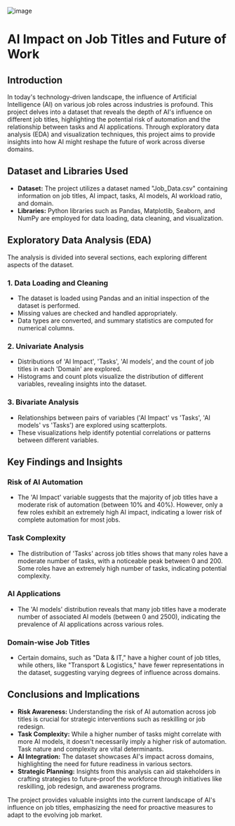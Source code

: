 ![image](https://miro.medium.com/v2/resize:fit:1200/1*6ry-K4BYrrWjqEx5gGsfrw.png)
# AI Impact on Job Titles and Future of Work

## Introduction
In today's technology-driven landscape, the influence of Artificial Intelligence (AI) on various job roles across industries is profound. This project delves into a dataset that reveals the depth of AI's influence on different job titles, highlighting the potential risk of automation and the relationship between tasks and AI applications. Through exploratory data analysis (EDA) and visualization techniques, this project aims to provide insights into how AI might reshape the future of work across diverse domains.

## Dataset and Libraries Used
- **Dataset:** The project utilizes a dataset named "Job_Data.csv" containing information on job titles, AI impact, tasks, AI models, AI workload ratio, and domain.
- **Libraries:** Python libraries such as Pandas, Matplotlib, Seaborn, and NumPy are employed for data loading, data cleaning, and visualization.

## Exploratory Data Analysis (EDA)
The analysis is divided into several sections, each exploring different aspects of the dataset.

### 1. Data Loading and Cleaning
- The dataset is loaded using Pandas and an initial inspection of the dataset is performed.
- Missing values are checked and handled appropriately.
- Data types are converted, and summary statistics are computed for numerical columns.

### 2. Univariate Analysis
- Distributions of 'AI Impact', 'Tasks', 'AI models', and the count of job titles in each 'Domain' are explored.
- Histograms and count plots visualize the distribution of different variables, revealing insights into the dataset.

### 3. Bivariate Analysis
- Relationships between pairs of variables ('AI Impact' vs 'Tasks', 'AI models' vs 'Tasks') are explored using scatterplots.
- These visualizations help identify potential correlations or patterns between different variables.

## Key Findings and Insights
### Risk of AI Automation
- The 'AI Impact' variable suggests that the majority of job titles have a moderate risk of automation (between 10% and 40%). However, only a few roles exhibit an extremely high AI impact, indicating a lower risk of complete automation for most jobs.

### Task Complexity
- The distribution of 'Tasks' across job titles shows that many roles have a moderate number of tasks, with a noticeable peak between 0 and 200. Some roles have an extremely high number of tasks, indicating potential complexity.

### AI Applications
- The 'AI models' distribution reveals that many job titles have a moderate number of associated AI models (between 0 and 2500), indicating the prevalence of AI applications across various roles.

### Domain-wise Job Titles
- Certain domains, such as "Data & IT," have a higher count of job titles, while others, like "Transport & Logistics," have fewer representations in the dataset, suggesting varying degrees of influence across domains.

## Conclusions and Implications
- **Risk Awareness:** Understanding the risk of AI automation across job titles is crucial for strategic interventions such as reskilling or job redesign.
- **Task Complexity:** While a higher number of tasks might correlate with more AI models, it doesn't necessarily imply a higher risk of automation. Task nature and complexity are vital determinants.
- **AI Integration:** The dataset showcases AI's impact across domains, highlighting the need for future readiness in various sectors.
- **Strategic Planning:** Insights from this analysis can aid stakeholders in crafting strategies to future-proof the workforce through initiatives like reskilling, job redesign, and awareness programs.

The project provides valuable insights into the current landscape of AI's influence on job titles, emphasizing the need for proactive measures to adapt to the evolving job market.


